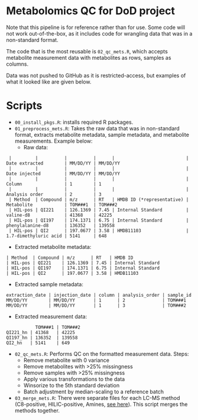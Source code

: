 # Metabolomics QC for DoD project

Note that this pipeline is for reference rather than for use. Some code will not work out-of-the-box, as it includes code for wrangling data that was in a non-standard format.

The code that is the most reusable is `02_qc_mets.R`, which accepts metabolite measurement data with metabolites as rows, samples as columns.

Data was not pushed to GitHub as it is restricted-access, but examples of what it looked like are given below.

# Scripts
+ `00_install_pkgs.R`: installs required R packages.
+ `01_preprocess_mets.R`: Takes the raw data that was in non-standard format, extracts metabolite metadata, sample metadata, and metabolite measurements. Example below:
  - Raw data:
```
 |         |          |          |      |                           | Date extracted        | MM/DD/YY | MM/DD/YY
 |         |          |          |      |                           | Date injected         | MM/DD/YY | MM/DD/YY
 |         |          |          |      |                           | Column                | 1        | 1
 |         |          |          |      |                           | Analysis order        | 2        | 3
 | Method  | Compound | m/z      | RT   | HMDB ID (*representative) | Metabolite            | TOM###1  | TOM###2
 | HIL-pos | QI221    | 126.1369 | 7.45 | Internal Standard         | valine-d8             | 41368    | 42225
 | HIL-pos | QI197    | 174.1371 | 6.75 | Internal Standard         | phenylalanine-d8      | 136352   | 139558
 | HIL-pos | QI2      | 197.0677 | 3.58 | HMDB11103                 | 1.7-dimethyluric acid | 5141     | 648
```
  - Extracted metabolite metadata:
```
| Method  | Compound | m/z      | RT   | HMDB ID
| HIL-pos | QI221    | 126.1369 | 7.45 | Internal Standard         
| HIL-pos | QI197    | 174.1371 | 6.75 | Internal Standard         
| HIL-pos | QI2      | 197.0677 | 3.58 | HMDB11103                 
```
  - Extracted sample metadata:
```
extraction_date | injection_date | column | analysis_order | sample_id
MM/DD/YY        | MM/DD/YY       | 1      | 2              | TOM###1
MM/DD/YY        | MM/DD/YY       | 1      | 3              | TOM###2
```
  - Extracted measurement data:
```
           TOM###1 | TOM###2
QI221_hn | 41368   | 42225
QI197_hn | 136352  | 139558
QI2_hn   | 5141    | 649
```
+ `02_qc_mets.R`: Performs QC on the formatted measurement data. Steps:
  - Remove metabolite with 0 variance
  - Remove metabolites with >25% missingness
  - Remove samples with >25% missingness
  - Apply various transformations to the data
  - Winsorize to the 5th standard deviation
  - Batch adjustment by median-scaling to a reference batch
+ `03_merge_mets.R`: There were separate files for each LC-MS method (C8-positive, HILIC-positive, Amines, [see here](https://topmed.nhlbi.nih.gov/sites/default/files/TOPMed_CORE_Year3_Broad-BIDMC_metabolomics_methods.pdf)). This script merges the methods together. 

